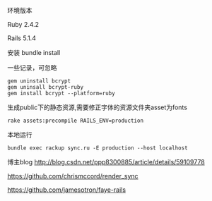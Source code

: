 环境版本

Ruby 2.4.2

Rails 5.1.4


安装
    bundle install


一些记录，可忽略

	gem uninstall bcrypt
	gem uninsall bcrypt-ruby
	gem install bcrypt --platform=ruby

	

生成public下的静态资源,需要修正字体的资源文件夹asset为fonts

	rake assets:precompile RAILS_ENV=production

本地运行

	bundle exec rackup sync.ru -E production --host localhost
	
	
博主blog
http://blog.csdn.net/ppp8300885/article/details/59109778

https://github.com/chrismccord/render_sync

https://github.com/jamesotron/faye-rails